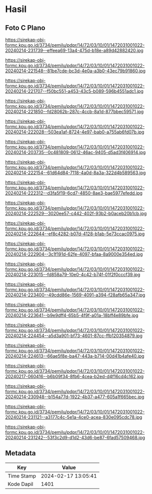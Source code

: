 # Hasil

## Foto C Plano

https://sirekap-obj-formc.kpu.go.id/3734/pemilu/pdpr/14/72/03/10/01/1472031001022-20240214-231739--effeea69-13a4-475d-b18e-a89d42882420.jpg

https://sirekap-obj-formc.kpu.go.id/3734/pemilu/pdpr/14/72/03/10/01/1472031001022-20240214-221548--81be7cde-bc3d-4e0a-a3b0-43ec79b91860.jpg

https://sirekap-obj-formc.kpu.go.id/3734/pemilu/pdpr/14/72/03/10/01/1472031001022-20240214-221707--f50bc551-a453-43c5-b089-596b4551adc1.jpg

https://sirekap-obj-formc.kpu.go.id/3734/pemilu/pdpr/14/72/03/10/01/1472031001022-20240214-221850--fd28062b-287c-4ccb-8a1d-877bbec59571.jpg

https://sirekap-obj-formc.kpu.go.id/3734/pemilu/pdpr/14/72/03/10/01/1472031001022-20240214-222028--503ea1af-8724-4e97-bab0-a755ab6fd07b.jpg

https://sirekap-obj-formc.kpu.go.id/3734/pemilu/pdpr/14/72/03/10/01/1472031001022-20240214-203735--0c481809-0612-46ac-9405-d5ad3f406914.jpg

https://sirekap-obj-formc.kpu.go.id/3734/pemilu/pdpr/14/72/03/10/01/1472031001022-20240214-222154--61d64d84-7118-4a0d-8a3a-322d4b589563.jpg

https://sirekap-obj-formc.kpu.go.id/3734/pemilu/pdpr/14/72/03/10/01/1472031001022-20240214-222312--d3fa5f19-6cd7-4850-8ae3-bae5977efedd.jpg

https://sirekap-obj-formc.kpu.go.id/3734/pemilu/pdpr/14/72/03/10/01/1472031001022-20240214-222529--3020ee57-c442-402f-93b2-b0aceb20b1cb.jpg

https://sirekap-obj-formc.kpu.go.id/3734/pemilu/pdpr/14/72/03/10/01/1472031001022-20240214-222644--ef8c4282-b07d-4128-b1ab-5e73ccac0975.jpg

https://sirekap-obj-formc.kpu.go.id/3734/pemilu/pdpr/14/72/03/10/01/1472031001022-20240214-222904--3c1f191d-62fe-4097-bfaa-8a9000e354ed.jpg

https://sirekap-obj-formc.kpu.go.id/3734/pemilu/pdpr/14/72/03/10/01/1472031001022-20240214-223015--fd858a79-10e0-4c42-b74f-01f2f0cccf39.jpg

https://sirekap-obj-formc.kpu.go.id/3734/pemilu/pdpr/14/72/03/10/01/1472031001022-20240214-223400--49cdd86e-1569-4091-a394-f28afb65a347.jpg

https://sirekap-obj-formc.kpu.go.id/3734/pemilu/pdpr/14/72/03/10/01/1472031001022-20240214-223641--b9e9dff4-65b5-4f9f-a01a-18bff4e89bfe.jpg

https://sirekap-obj-formc.kpu.go.id/3734/pemilu/pdpr/14/72/03/10/01/1472031001022-20240214-224454--a5d3a901-bf73-4601-87cc-ffb120354879.jpg

https://sirekap-obj-formc.kpu.go.id/3734/pemilu/pdpr/14/72/03/10/01/1472031001022-20240214-224613--66ae5f8e-ba47-443a-b714-00d41b4afe40.jpg

https://sirekap-obj-formc.kpu.go.id/3734/pemilu/pdpr/14/72/03/10/01/1472031001022-20240217-060416--b6b09f34-8fb6-4cea-b2ed-d4f16cd4c162.jpg

https://sirekap-obj-formc.kpu.go.id/3734/pemilu/pdpr/14/72/03/10/01/1472031001022-20240214-230948--b154a77d-1922-4b37-a477-605a1f665bec.jpg

https://sirekap-obj-formc.kpu.go.id/3734/pemilu/pdpr/14/72/03/10/01/1472031001022-20240214-231121--a3177c4c-5e1a-4ce0-acea-830e095cdc78.jpg

https://sirekap-obj-formc.kpu.go.id/3734/pemilu/pdpr/14/72/03/10/01/1472031001022-20240214-231242--53f3c2d9-d1d2-43d6-be87-6fad57509468.jpg


## Metadata

| Key        | Value               |
| ---------- | ------------------- |
| Time Stamp | 2024-02-17 13:05:41 |
| Kode Dapil | 1401                |



